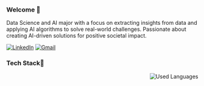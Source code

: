 ### Welcome 🌸
Data Science and AI major with a focus on extracting insights from data and applying AI algorithms to solve real-world challenges. Passionate about creating AI-driven solutions for positive societal impact.

[![LinkedIn](https://img.shields.io/badge/-LinkedIn-blue?style=for-the-badge&logo=linkedin&logoColor=white)](https://www.linkedin.com/in/ranah2003)
[![Gmail](https://img.shields.io/badge/-Gmail-darkred?style=for-the-badge&logo=Gmail&logoColor=white)](rana.abdallah@ejust.edu.eg)

### Tech Stack🧠
<img align="right" src="https://github-readme-stats.vercel.app/api/top-langs?username=ranahzakaria&show_icons=true&locale=en&layout=compact&theme=radical" alt="Used Languages" />
